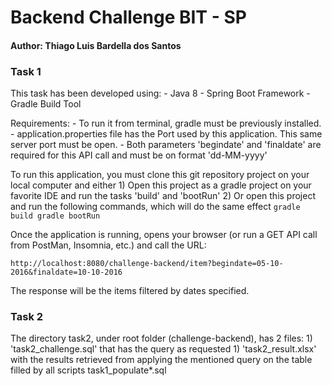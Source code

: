 # Backend Challenge BIT - SP

#### Author: Thiago Luis Bardella dos Santos

### Task 1

This task has been developed using:
    - Java 8
    - Spring Boot Framework
    - Gradle Build Tool

Requirements:
    - To run it from terminal, gradle must be previously installed.
    - application.properties file has the Port used by this application. This same server port must be open.
    - Both parameters 'begindate' and 'finaldate' are required for this API call and must be on format 'dd-MM-yyyy'

To run this application, you must clone this git repository project on your local computer and either
    1) Open this project as a gradle project on your favorite IDE and run the tasks 'build' and 'bootRun'
    2) Or open this project and run the following commands, which will do the same effect
    ```
    gradle build
    gradle bootRun
    ```

Once the application is running, opens your browser (or run a GET API call from PostMan, Insomnia, etc.) and call the URL:

```
http://localhost:8080/challenge-backend/item?begindate=05-10-2016&finaldate=10-10-2016
```

The response will be the items filtered by dates specified.


### Task 2

The directory task2, under root folder (challenge-backend), has 2 files:
    1) 'task2_challenge.sql' that has the query as requested
    1) 'task2_result.xlsx' with the results retrieved from applying the mentioned query on the table filled by all scripts task1_populate*.sql



